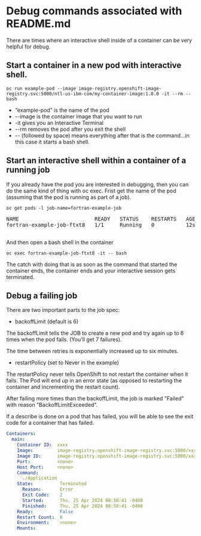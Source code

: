 # Debug commands associated with README.md
There are times where an interactive shell inside of a container can be very helpful for debug.

## Start a container in a new pod with interactive shell.
```shell
oc run example-pod --image image-registry.openshift-image-registry.svc:5000/ntl-us-ibm-com/my-container-image:1.0.0 -it --rm -- bash
```

- “example-pod” is the name of the pod
- --image is the container image that you want to run
- -it gives you an Interactive Terminal
- --rm removes the pod after you exit the shell
- -- (followed by space) means everything after that is the command…in this case it starts a bash shell.


## Start an interactive shell within a container of a running job
If you already have the pod you are interested in debugging, then you can do the same kind of thing with oc exec.
Frist get the name of the pod (assuming that the pod is running as part of a job).

```
oc get pods -l job-name=fortran-example-job
```

 <PRE>
NAME                        READY   STATUS    RESTARTS   AGE
fortran-example-job-ftxt8   1/1     Running   0          12s
 </PRE>

And then open a bash shell in the container

```
oc exec fortran-example-job-ftxt8 -it -- bash
```
 
The catch with doing that is as soon as the command that started the container ends, the container ends and your interactive session gets terminated.

## Debug a failing job
There are two important parts to the job spec:
* backoffLimit  (default is 6)

The backoffLimit tells the JOB to create a new pod and try again up to 6 times when the pod fails. (You’ll get 7 failures).  

The time between retries is exponentially increased up to six minutes.

* restartPolicy (set to Never in the example)

The restartPolicy never tells OpenShift to not restart the container when it fails.  The Pod will end up in an error state (as opposed to restarting the container and incrementing the restart count).

After failing more times than the backoffLimit, the job is marked "Failed" with reason "BackoffLimitExceeded".

If a describe is done on a pod that has failed, you will be able to see the exit code for a container that has failed.

```yaml
Containers:
  main:
    Container ID:  xxxx
    Image:         image-registry.openshift-image-registry.svc:5000/xxxx
    Image ID:      image-registry.openshift-image-registry.svc:5000/xxxx
    Port:          <none>
    Host Port:     <none>
    Command:
      ./Application
    State:          Terminated
      Reason:       Error
      Exit Code:    2
      Started:      Thu, 25 Apr 2024 08:50:41 -0400
      Finished:     Thu, 25 Apr 2024 08:50:41 -0400
    Ready:          False
    Restart Count:  0
    Environment:    <none>
    Mounts:
```

